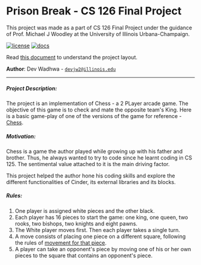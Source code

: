 # Prison Break - CS 126 Final Project

This project was made as a part of CS 126 Final Project under the guidance of Prof. Michael J Woodley at the University
of Illinois Urbana-Champaign.

[![license](https://img.shields.io/badge/license-MIT-green)](LICENSE)
[![docs](https://img.shields.io/badge/docs-yes-brightgreen)](docs/README.md)

Read [this document](https://cliutils.gitlab.io/modern-cmake/chapters/basics/structure.html) to understand the project
layout.

**Author**: Dev Wadhwa - [`devjw2@illinois.edu`](mailto:devjw2@illinois.edu)

---------------------
 ##### Project Description:
 The project is an implementation of Chess - a 2 PLayer arcade game.
 The objective of this game is to check and mate the opposite team's King.
 Here is a basic game-play of one of the versions of the game for reference - 
 [Chess](https://www.youtube.com).
 
 ##### Motivation:
 Chess is a game the author played while growing up with his father and brother.
 Thus, he always wanted to try to code since he learnt coding in CS 125.
 The sentimental value attached to it is the main driving factor.  
 
 This project helped the author hone his coding skills and explore the different functionalities of Cinder, 
 its external libraries and its blocks. 

 ##### Rules:
 
 1. One player is assigned white pieces and the other black. 
 2. Each player has 16 pieces to start the game: one king, one queen, two rooks, two bishops, 
    two knights and eight pawns.
 3. The White player moves first. Then each player takes a single turn. 
 4. A move consists of placing one piece on a different square, following the rules of 
    [movement for that piece](https://www.flyordie.com/games/help/chess/en/pieces_chess.html).
 5. A player can take an opponent's piece by moving one of his or her own pieces to the square that 
    contains an opponent's piece.  
    
    